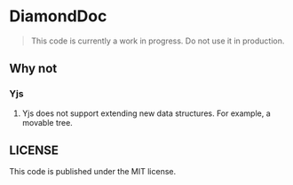 # DiamondDoc

> This code is currently a work in progress. Do not use it in production.

## Why not

### Yjs

1.  Yjs does not support extending new data structures. For example, a movable tree.

## LICENSE

This code is published under the MIT license.
